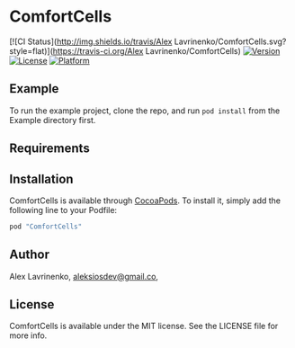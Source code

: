 # ComfortCells

[![CI Status](http://img.shields.io/travis/Alex Lavrinenko/ComfortCells.svg?style=flat)](https://travis-ci.org/Alex Lavrinenko/ComfortCells)
[![Version](https://img.shields.io/cocoapods/v/ComfortCells.svg?style=flat)](http://cocoapods.org/pods/ComfortCells)
[![License](https://img.shields.io/cocoapods/l/ComfortCells.svg?style=flat)](http://cocoapods.org/pods/ComfortCells)
[![Platform](https://img.shields.io/cocoapods/p/ComfortCells.svg?style=flat)](http://cocoapods.org/pods/ComfortCells)

## Example

To run the example project, clone the repo, and run `pod install` from the Example directory first.

## Requirements

## Installation

ComfortCells is available through [CocoaPods](http://cocoapods.org). To install
it, simply add the following line to your Podfile:

```ruby
pod "ComfortCells"
```

## Author

Alex Lavrinenko, aleksiosdev@gmail.co,

## License

ComfortCells is available under the MIT license. See the LICENSE file for more info.
